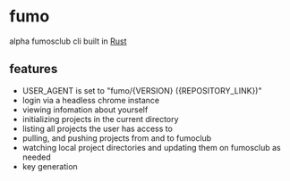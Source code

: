 # fumo

alpha fumosclub cli built in [Rust](https://rust-lang.org)

## features

- USER_AGENT is set to "fumo/{VERSION} ({REPOSITORY_LINK})"
- login via a headless chrome instance
- viewing infomation about yourself
- initializing projects in the current directory
- listing all projects the user has access to
- pulling, and pushing projects from and to fumoclub
- watching local project directories and updating them on fumosclub as needed
- key generation
